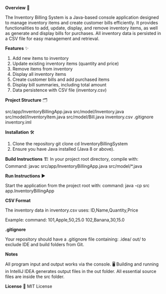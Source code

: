 **Overview** 🧾

The Inventory Billing System is a Java-based console application designed to manage inventory items and create customer bills efficiently. It provides functionalities to add, update, display, and remove inventory items, as well as generate and display bills for purchases. All inventory data is persisted in a CSV file for easy management and retrieval.

**Features** ✨
1) Add new items to inventory
2) Update existing inventory items (quantity and price)
3) Remove items from inventory
4) Display all inventory items
5) Create customer bills and add purchased items
6) Display bill summaries, including total amount
7) Data persistence with CSV file (inventory.csv)

**Project Structure** 🗂️

src/app/InventoryBillingApp.java
src/model/Inventory.java
src/model/InventoryItem.java
src/model/Bill.java
inventory.csv
.gitignore
inventory.iml
   
**Installation** 🛠️
1. Clone the repository
   git clone <repository-url>
   cd InventoryBillingSystem
2. Ensure you have Java installed (Java 8 or above).
   
**Build Instructions** 🏗️
  In your project root directory, compile with:
Command:
  javac src/app/InventoryBillingApp.java src/model/*.java

**Run Instructions** ▶️

Start the application from the project root with:
command:
  java -cp src app.InventoryBillingApp
  
**CSV Format**

The inventory data in inventory.csv uses:
ID,Name,Quantity,Price

Example:
command:
  101,Apple,50,25.0
  102,Banana,30,15.0

**.gitignore**

Your repository should have a .gitignore file containing:
.idea/
out/
to exclude IDE and build folders from Git.

**Notes**

All program input and output works via the console. 🖥️
Building and running in IntelliJ IDEA generates output files in the out folder.
All essential source files are inside the src folder.

**License** 📜
MIT License
   


